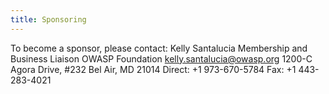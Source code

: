 ```yaml
---
title: Sponsoring
---
```


To become a sponsor, please contact:
Kelly Santalucia
Membership and Business Liaison
OWASP Foundation
kelly.santalucia@owasp.org
1200-C Agora Drive, #232
Bel Air, MD 21014
Direct: +1 973-670-5784
Fax: +1 443-283-4021
